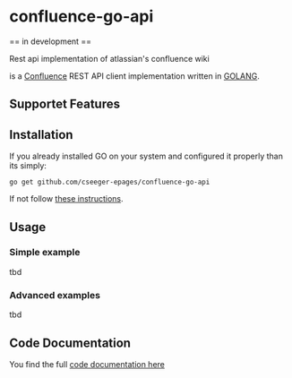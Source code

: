 # confluence-go-api

== in development ==

Rest api implementation of atlassian's confluence wiki

is a [Confluence](https://www.atlassian.com/software/confluence) REST API client implementation written in [GOLANG](https://golang.org).

## Supportet Features

## Installation

If you already installed GO on your system and configured it properly than its simply:

```
go get github.com/cseeger-epages/confluence-go-api
```

If not follow [these instructions](https://nats.io/documentation/tutorials/go-install/).

## Usage

### Simple example

tbd

### Advanced examples

tbd

## Code Documentation

You find the full [code documentation here](https://godoc.org/github.com/cseeger-epages/confluence-go-api)

